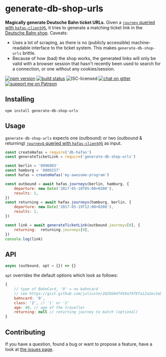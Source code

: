 # generate-db-shop-urls

**Magically generate Deutsche Bahn ticket URLs.** Given a [`journey` queried with `hafas-client@5`](https://github.com/public-transport/hafas-client/blob/5/journeys.md), it tries to generate a matching ticket link in the [Deutsche Bahn shop](https://www.bahn.de/). Caveats:

- Uses a lot of scraping, as there is no (publicly accessible) machine-readable interface to the ticket system. This makes `generate-db-shop-urls` brittle.
- Because of how (bad) the shop works, the generated links will only be valid with a browser session that hasn't recently been used to search for a connection, or one without any cookies/session.

[![npm version](https://img.shields.io/npm/v/generate-db-shop-urls.svg)](https://www.npmjs.com/package/generate-db-shop-urls)
[![build status](https://img.shields.io/travis/derhuerst/generate-db-shop-urls.svg?branch=master)](https://travis-ci.org/derhuerst/generate-db-shop-urls)
![ISC-licensed](https://img.shields.io/github/license/derhuerst/generate-db-shop-urls.svg)
[![chat on gitter](https://badges.gitter.im/derhuerst.svg)](https://gitter.im/derhuerst)
[![support me on Patreon](https://img.shields.io/badge/support%20me-on%20patreon-fa7664.svg)](https://patreon.com/derhuerst)


## Installing

```shell
npm install generate-db-shop-urls
```


## Usage

`generate-db-shop-urls` expects one (outbound) or two (outbound & returning) [`journey`s queried with `hafas-client@5`](https://github.com/public-transport/hafas-client/blob/5/journeys.md) as input.

```js
const createHafas = require('db-hafas')
const generateTicketLink = require('generate-db-shop-urls')

const berlin = '8096003'
const hamburg = '8000157'
const hafas = createHafas('my-awesome-program')

const outbound = await hafas.journeys(berlin, hamburg, {
	departure: new Date('2017-05-18T05:00+0200'),
	results: 1,
})
const returning = await hafas.journeys(hamburg, berlin, {
	departure: new Date('2017-05-19T12:00+0200'),
	results: 1,
})

const link = await generateTicketLink(outbound.journeys[0], {
	returning:  returning.journeys[0],
})
console.log(link)
```

## API

```js
async (outbound, opt = {}) => {}
```

`opt` overrides the default options which look as follows:

```js
{
	// type of BahnCard, '0' = no bahncard
	// see https://gist.github.com/juliuste/202bb04f450a79f8fa12a2ec3abcd72d
	bahncard: '0',
	class: '2', // '1' or '2'
	age: 40, // age of the traveller
	returning: null // returning journey to match (optional)
}
```


## Contributing

If you have a question, found a bug or want to propose a feature, have a look at [the issues page](https://github.com/derhuerst/generate-db-shop-urls/issues).
